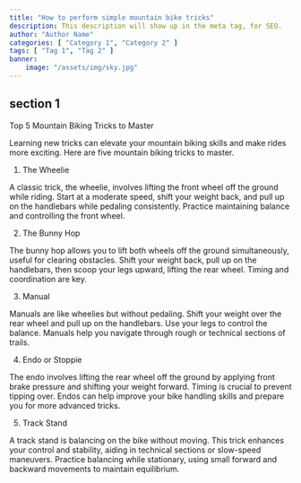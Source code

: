 ```yaml
---
title: "How to perform simple mountain bike tricks"
description: This description will show up in the meta tag, for SEO.
author: "Author Name"
categories: [ "Category 1", "Category 2" ]
tags: [ "Tag 1", "Tag 2" ]
banner:
    image: "/assets/img/sky.jpg"
---
```


## section 1

Top 5 Mountain Biking Tricks to Master


Learning new tricks can elevate your mountain biking skills and make rides more exciting. Here are five mountain biking tricks to master.


1. The Wheelie

A classic trick, the wheelie, involves lifting the front wheel off the ground while riding. Start at a moderate speed, shift your weight back, and pull up on the handlebars while pedaling consistently. Practice maintaining balance and controlling the front wheel.


2. The Bunny Hop

The bunny hop allows you to lift both wheels off the ground simultaneously, useful for clearing obstacles. Shift your weight back, pull up on the handlebars, then scoop your legs upward, lifting the rear wheel. Timing and coordination are key.


3. Manual

Manuals are like wheelies but without pedaling. Shift your weight over the rear wheel and pull up on the handlebars. Use your legs to control the balance. Manuals help you navigate through rough or technical sections of trails.


4. Endo or Stoppie

The endo involves lifting the rear wheel off the ground by applying front brake pressure and shifting your weight forward. Timing is crucial to prevent tipping over. Endos can help improve your bike handling skills and prepare you for more advanced tricks.


5. Track Stand

A track stand is balancing on the bike without moving. This trick enhances your control and stability, aiding in technical sections or slow-speed maneuvers. Practice balancing while stationary, using small forward and backward movements to maintain equilibrium.


```
